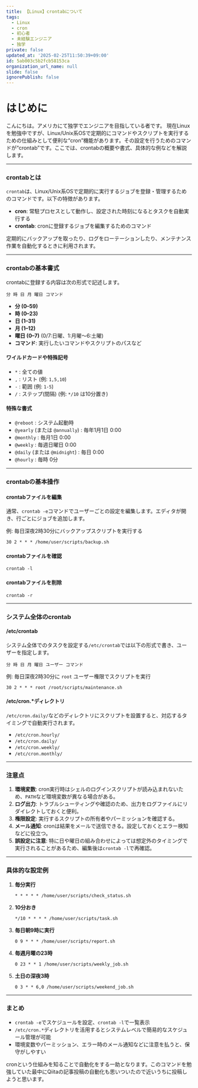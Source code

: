 ```yaml
---
title: 【Linux】crontabについて
tags:
  - Linux
  - cron
  - 初心者
  - 未経験エンジニア
  - 独学
private: false
updated_at: '2025-02-25T11:50:39+09:00'
id: 5ab003c5b2fcb58153ca
organization_url_name: null
slide: false
ignorePublish: false
---
```

# はじめに

こんにちは。アメリカにて独学でエンジニアを目指している者です。
現在Linuxを勉強中ですが、Linux/Unix系OSで定期的にコマンドやスクリプトを実行するための仕組みとして便利な“cron”機能があります。その設定を行うためのコマンドが“crontab”です。ここでは、crontabの概要や書式、具体的な例などを解説します。

---

### crontabとは

`crontab`は、Linux/Unix系OSで定期的に実行するジョブを登録・管理するためのコマンドです。以下の特徴があります。

- **cron**: 常駐プロセスとして動作し、設定された時刻になるとタスクを自動実行する
- **crontab**: cronに登録するジョブを編集するためのコマンド

定期的にバックアップを取ったり、ログをローテーションしたり、メンテナンス作業を自動化するときに利用されます。

---

### crontabの基本書式

crontabに登録する内容は次の形式で記述します。

```
分 時 日 月 曜日 コマンド
```

- **分 (0–59)**
- **時 (0–23)**
- **日 (1–31)**
- **月 (1–12)**
- **曜日 (0–7)** (0/7:日曜、1:月曜〜6:土曜)
- **コマンド**: 実行したいコマンドやスクリプトのパスなど

#### ワイルドカードや特殊記号
- `*` : 全ての値
- `,` : リスト (例: `1,5,10`)
- `-` : 範囲 (例: `1-5`)
- `/` : ステップ(間隔) (例: `*/10` は10分置き)

#### 特殊な書式
- `@reboot` : システム起動時
- `@yearly` (または `@annually`) : 毎年1月1日 0:00
- `@monthly` : 毎月1日 0:00
- `@weekly` : 毎週日曜日 0:00
- `@daily` (または `@midnight`) : 毎日 0:00
- `@hourly` : 毎時 0分

---

### crontabの基本操作

#### crontabファイルを編集

通常、`crontab -e`コマンドでユーザーごとの設定を編集します。エディタが開き、行ごとにジョブを追加します。

例: 毎日深夜2時30分にバックアップスクリプトを実行する

```
30 2 * * * /home/user/scripts/backup.sh
```

#### crontabファイルを確認

```
crontab -l
```

#### crontabファイルを削除

```
crontab -r
```

---

### システム全体のcrontab

#### /etc/crontab

システム全体でのタスクを設定する`/etc/crontab`では以下の形式で書き、ユーザーを指定します。

```
分 時 日 月 曜日 ユーザー コマンド
```

例: 毎日深夜2時30分に `root` ユーザー権限でスクリプトを実行

```
30 2 * * * root /root/scripts/maintenance.sh
```

#### /etc/cron.*ディレクトリ

`/etc/cron.daily/`などのディレクトリにスクリプトを設置すると、対応するタイミングで自動実行されます。

- `/etc/cron.hourly/`
- `/etc/cron.daily/`
- `/etc/cron.weekly/`
- `/etc/cron.monthly/`

---

### 注意点

1. **環境変数**: cron実行時はシェルのログインスクリプトが読み込まれないため、`PATH`など環境変数が異なる場合がある。
2. **ログ出力**: トラブルシューティングや確認のため、出力をログファイルにリダイレクトしておくと便利。
3. **権限設定**: 実行するスクリプトの所有者やパーミッションを確認する。
4. **メール通知**: cronは結果をメールで送信できる。設定しておくとエラー検知などに役立つ。
5. **誤設定に注意**: 特に日や曜日の組み合わせによっては想定外のタイミングで実行されることがあるため、編集後は`crontab -l`で再確認。

---

### 具体的な設定例

1. **毎分実行**
   ```
   * * * * * /home/user/scripts/check_status.sh
   ```
2. **10分おき**
   ```
   */10 * * * * /home/user/scripts/task.sh
   ```
3. **毎日朝9時に実行**
   ```
   0 9 * * * /home/user/scripts/report.sh
   ```
4. **毎週月曜の23時**
   ```
   0 23 * * 1 /home/user/scripts/weekly_job.sh
   ```
5. **土日の深夜3時**
   ```
   0 3 * * 6,0 /home/user/scripts/weekend_job.sh
   ```

---

### まとめ

- `crontab -e`でスケジュールを設定、`crontab -l`で一覧表示
- `/etc/cron.*`ディレクトリを活用するとシステムレベルで簡易的なスケジュール管理が可能
- 環境変数やパーミッション、エラー時のメール通知などに注意を払うと、保守がしやすい

cronという仕組みを知ることで自動化をする一助となります。このコマンドを勉強していた最中にQiitaの記事投稿の自動化も思いついたので近いうちに投稿しようと思います。
